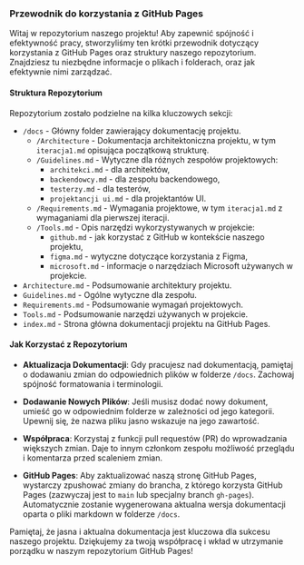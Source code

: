 ### Przewodnik do korzystania z GitHub Pages

Witaj w repozytorium naszego projektu! Aby zapewnić spójność i efektywność pracy, stworzyliśmy ten krótki przewodnik dotyczący korzystania z GitHub Pages oraz struktury naszego repozytorium. Znajdziesz tu niezbędne informacje o plikach i folderach, oraz jak efektywnie nimi zarządzać.

#### Struktura Repozytorium

Repozytorium zostało podzielne na kilka kluczowych sekcji:

- `/docs` - Główny folder zawierający dokumentację projektu.
    - `/Architecture` - Dokumentacja architektoniczna projektu, w tym `iteracja1.md` opisująca początkową strukturę.
    - `/Guidelines.md` - Wytyczne dla różnych zespołów projektowych:
        - `architekci.md` - dla architektów,
        - `backendowcy.md` - dla zespołu backendowego,
        - `testerzy.md` - dla testerów,
        - `projektancji ui.md` - dla projektantów UI.
    - `/Requirements.md` - Wymagania projektowe, w tym `iteracja1.md` z wymaganiami dla pierwszej iteracji.
    - `/Tools.md` - Opis narzędzi wykorzystywanych w projekcie:
        - `github.md` - jak korzystać z GitHub w kontekście naszego projektu,
        - `figma.md` - wytyczne dotyczące korzystania z Figma,
        - `microsoft.md` - informacje o narzędziach Microsoft używanych w projekcie.
- `Architecture.md` - Podsumowanie architektury projektu.
- `Guidelines.md` - Ogólne wytyczne dla zespołu.
- `Requirements.md` - Podsumowanie wymagań projektowych.
- `Tools.md` - Podsumowanie narzędzi używanych w projekcie.
- `index.md` - Strona główna dokumentacji projektu na GitHub Pages.

#### Jak Korzystać z Repozytorium

- **Aktualizacja Dokumentacji**: Gdy pracujesz nad dokumentacją, pamiętaj o dodawaniu zmian do odpowiednich plików w folderze `/docs`. Zachowaj spójność formatowania i terminologii.

- **Dodawanie Nowych Plików**: Jeśli musisz dodać nowy dokument, umieść go w odpowiednim folderze w zależności od jego kategorii. Upewnij się, że nazwa pliku jasno wskazuje na jego zawartość.

- **Współpraca**: Korzystaj z funkcji pull requestów (PR) do wprowadzania większych zmian. Daje to innym członkom zespołu możliwość przeglądu i komentarza przed scaleniem zmian.

- **GitHub Pages**: Aby zaktualizować naszą stronę GitHub Pages, wystarczy zpushować zmiany do brancha, z którego korzysta GitHub Pages (zazwyczaj jest to `main` lub specjalny branch `gh-pages`). Automatycznie zostanie wygenerowana aktualna wersja dokumentacji oparta o pliki markdown w folderze `/docs`.

Pamiętaj, że jasna i aktualna dokumentacja jest kluczowa dla sukcesu naszego projektu. Dziękujemy za twoją współpracę i wkład w utrzymanie porządku w naszym repozytorium GitHub Pages!